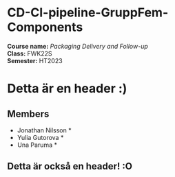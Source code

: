 # CD-CI-pipeline-GruppFem-Components

**Course name:** *Packaging Delivery and Follow-up*<br>
**Class:**  FWK22S<br>
**Semester:**  HT2023<br>

# Detta är en header :)
## Members
* Jonathan Nilsson *
* Yulia Gutorova *
* Una Paruma *



## Detta är också en header! :O

